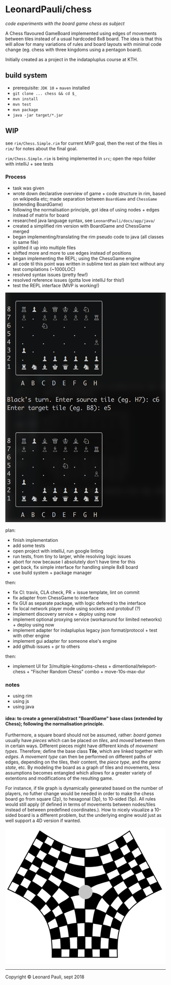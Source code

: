 # LeonardPauli/chess
*code experiments with the board game chess as subject*

A Chess flavoured GameBoard implemented using edges of movements between tiles instead of a usual hardcoded 8x8 board. The idea is that this will allow for many variations of rules and board layouts with minimal code change (eg. chess with three kingdoms using a pentagon board).

Initially created as a project in the indatapluplus course at KTH.

## build system

- prerequisite: `JDK 10` + `maven` installed
- `git clone ... chess && cd $_`
- `mvn install`
- `mvn test`
- `mvn package`
- `java -jar target/*.jar`

## WIP

see `rim/Chess.Simple.rim` for current MVP goal, then the rest of the files in `rim/` for notes about the final goal.

`rim/Chess.Simple.rim` is being implemented in `src`; open the repo folder with intelliJ + see tests

### Process

- task was given
- wrote down declarative overview of game + code structure in rim, based on wikipedia etc; made separation between `BoardGame` and `ChessGame` (extending BoardGame)
- following the normalisation principle, got idea of using nodes + edges instead of matrix for board
- researched java language syntax, see `LeonardPauli/docs/app/java/`
- created a simplified rim version with BoardGame and ChessGame merged
- began implementing/translating the rim pseudo code to java (all classes in same file)
- splitted it up into multiple files
- shifted more and more to use edges instead of positions
- began implementing the REPL; using the ChessGame engine
- all code til this point was written in sublime text as plain text without any test compilations (~1000LOC)
- resolved syntax issues (pretty few!)
- resolved reference issues (gotta love intelliJ for this!)
- test the REPL interface (MVP is working!)

![16 sept 2018 MVP moves](rim/16sept2018-mvp-moves.png?raw=true "Proof of concept")

plan:

- finish implementation
- add some tests
- open project with intelliJ, run google linting
- run tests, from tiny to larger, while resolving logic issues
- abort for now because I absolutely don't have time for this
- get back, fix simple interface for handling simple 8x8 board
- use build system + package manager

then:

- fix CI: travis, CLA check, PR + issue template, lint on commit
- fix adapter from ChessGame to interface
- fix GUI as separate package, with logic defered to the interface
- fix local network player mode using sockets and protobuf (?)
- implement discovery service + deploy using now
- implement optional proxying service (workaround for limited networks) + deploy using now
- implement adapter for indapluplus legacy json format/protocol + test with other engine
- implement gui adapter for someone else's engine
- add github issues + pr to others

then:

- implement UI for 3/multiple-kingdoms-chess + dimentional/teleport-chess + "Fischer Random Chess" combo + move-10s-max-dur

### notes

- using rim
- using js
- using java

#### idea: to create a general/abstract "BoardGame" base class (extended by Chess); following the normalisation principle.

Furthermore, a square board should not be assumed, rather: *board games* usually have *pieces* which can be placed on *tiles*, and *moved* between them in certain ways. Different pieces might have different kinds of *movement types*. Therefore; define the base class __Tile__, which are linked together with *edges*. A *movement type* can then be performed on different paths of edges, depending on the tiles, their content, the *piece type*, and the *game state*, etc. By modeling the board as a graph of tiles and movements, less assumptions becomes entangled which allows for a greater variety of extentions and modifications of the resulting game.

For instance, if tile graph is dynamically generated based on the number of players, no futher change would be needed in order to make the chess board go from square (2p), to hexagonal (3p), to 10-sided (5p). All rules would still apply (if defined in terms of movements between nodes/tiles instead of between predefined coordinates.). How to nicely visualize a 10-sided board is a different problem, but the underlying engine would just as well support a 4D version if wanted.


![three player chess board, twisted pentagon](rim/three-player-chess.png?raw=true "Three Player Chess")

---

Copyright © Leonard Pauli, sept 2018
